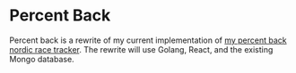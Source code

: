# Percent Back

Percent back is a rewrite of my current implementation of [my percent back nordic race tracker](https://nordicracetrack.com). The rewrite will use Golang, React, and the existing Mongo database.